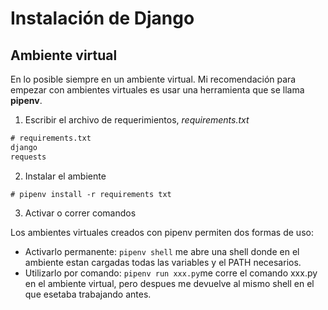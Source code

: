 # Instalación de Django

## Ambiente virtual
En lo posible siempre en un ambiente virtual. Mi recomendación para empezar con ambientes virtuales es usar una herramienta que se llama **pipenv**. 

1. Escribir el archivo de requerimientos, _requirements.txt_

```txt
# requirements.txt
django
requests
```

2. Instalar el ambiente

```
# pipenv install -r requirements txt
```

3. Activar o correr comandos

Los ambientes virtuales creados con pipenv permiten dos formas de uso:

- Activarlo permanente: ```pipenv shell``` me abre una shell donde en el ambiente estan cargadas todas las variables y el PATH necesarios.
- Utilizarlo por comando: ```pipenv run xxx.py```me corre el comando xxx.py en el ambiente virtual, pero despues me devuelve al mismo shell en el que esetaba trabajando antes.


